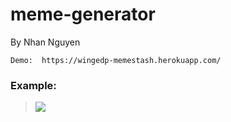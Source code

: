 # meme-generator

By Nhan Nguyen
```
Demo:  https://wingedp-memestash.herokuapp.com/
```
### Example:
>![](readmeimg.JPG)
